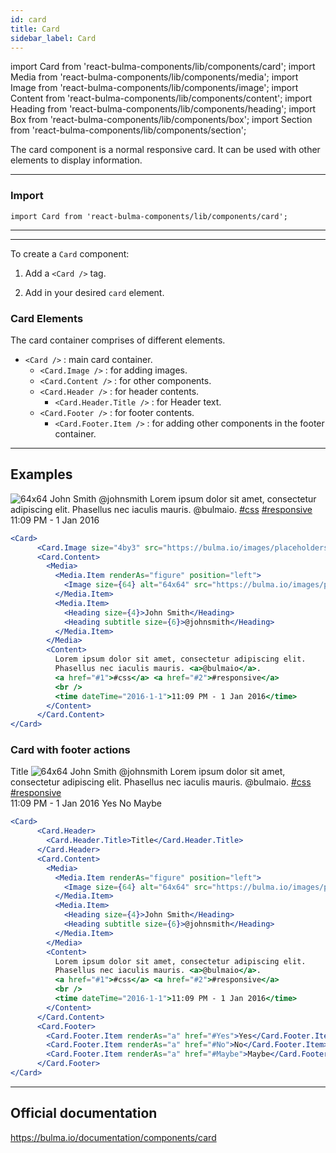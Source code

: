 ```yaml
---
id: card
title: Card
sidebar_label: Card
---
```


import Card from 'react-bulma-components/lib/components/card';
import Media from 'react-bulma-components/lib/components/media';
import Image from 'react-bulma-components/lib/components/image';
import Content from 'react-bulma-components/lib/components/content';
import Heading from 'react-bulma-components/lib/components/heading';
import Box from 'react-bulma-components/lib/components/box';
import Section from 'react-bulma-components/lib/components/section';


The card component is a normal responsive card. It can be used with other elements to display information.

---
### **Import**


```shell
import Card from 'react-bulma-components/lib/components/card';
```
---

---
To create a `Card` component:

1. Add a `<Card />` tag.

2. Add in your desired `card` element.



### **Card Elements**

The card container comprises of different elements.

-  `<Card />` : main card container.
   -  `<Card.Image />`  : for adding images.
   -  `<Card.Content />` : for other components.
   -  `<Card.Header />` : for header contents.
       -   `<Card.Header.Title />` :  for Header text.
   -  `<Card.Footer />` : for footer contents.
        -   `<Card.Footer.Item />` : for adding other components in the footer container.

---

## **Examples**

<Section>
<Card>
      <Card.Image size="4by3" src="https://bulma.io/images/placeholders/1280x960.png" />
      <Card.Content>
        <Media>
          <Media.Item renderAs="figure" position="left">
            <Image size={64} alt="64x64" src="https://bulma.io/images/placeholders/128x128.png" />
          </Media.Item>
          <Media.Item>
            <Heading size={4}>John Smith</Heading>
            <Heading subtitle size={6}>@johnsmith</Heading>
          </Media.Item>
        </Media>
        <Content>
          Lorem ipsum dolor sit amet, consectetur adipiscing elit.
          Phasellus nec iaculis mauris. <a>@bulmaio</a>.
          <a href="#1">#css</a> <a href="#2">#responsive</a>
          <br />
          <time dateTime="2016-1-1">11:09 PM - 1 Jan 2016</time>
        </Content>
      </Card.Content>
</Card>
</Section>



```jsx
<Card>
      <Card.Image size="4by3" src="https://bulma.io/images/placeholders/1280x960.png" />
      <Card.Content>
        <Media>
          <Media.Item renderAs="figure" position="left">
            <Image size={64} alt="64x64" src="https://bulma.io/images/placeholders/128x128.png" />
          </Media.Item>
          <Media.Item>
            <Heading size={4}>John Smith</Heading>
            <Heading subtitle size={6}>@johnsmith</Heading>
          </Media.Item>
        </Media>
        <Content>
          Lorem ipsum dolor sit amet, consectetur adipiscing elit.
          Phasellus nec iaculis mauris. <a>@bulmaio</a>.
          <a href="#1">#css</a> <a href="#2">#responsive</a>
          <br />
          <time dateTime="2016-1-1">11:09 PM - 1 Jan 2016</time>
        </Content>
      </Card.Content>
</Card>

```


### **Card with footer actions**

<Section>
<Card>
      <Card.Header>
        <Card.Header.Title>Title</Card.Header.Title>
      </Card.Header>
      <Card.Content>
        <Media>
          <Media.Item renderAs="figure" position="left">
            <Image size={64} alt="64x64" src="https://bulma.io/images/placeholders/128x128.png" />
          </Media.Item>
          <Media.Item>
            <Heading size={4}>John Smith</Heading>
            <Heading subtitle size={6}>@johnsmith</Heading>
          </Media.Item>
        </Media>
        <Content>
          Lorem ipsum dolor sit amet, consectetur adipiscing elit.
          Phasellus nec iaculis mauris. <a>@bulmaio</a>.
          <a href="#1">#css</a> <a href="#2">#responsive</a>
          <br />
          <time dateTime="2016-1-1">11:09 PM - 1 Jan 2016</time>
        </Content>
      </Card.Content>
      <Card.Footer>
        <Card.Footer.Item renderAs="a" href="#Yes">Yes</Card.Footer.Item>
        <Card.Footer.Item renderAs="a" href="#No">No</Card.Footer.Item>
        <Card.Footer.Item renderAs="a" href="#Maybe">Maybe</Card.Footer.Item>
      </Card.Footer>
</Card>
</Section>


```jsx
<Card>
      <Card.Header>
        <Card.Header.Title>Title</Card.Header.Title>
      </Card.Header>
      <Card.Content>
        <Media>
          <Media.Item renderAs="figure" position="left">
            <Image size={64} alt="64x64" src="https://bulma.io/images/placeholders/128x128.png" />
          </Media.Item>
          <Media.Item>
            <Heading size={4}>John Smith</Heading>
            <Heading subtitle size={6}>@johnsmith</Heading>
          </Media.Item>
        </Media>
        <Content>
          Lorem ipsum dolor sit amet, consectetur adipiscing elit.
          Phasellus nec iaculis mauris. <a>@bulmaio</a>.
          <a href="#1">#css</a> <a href="#2">#responsive</a>
          <br />
          <time dateTime="2016-1-1">11:09 PM - 1 Jan 2016</time>
        </Content>
      </Card.Content>
      <Card.Footer>
        <Card.Footer.Item renderAs="a" href="#Yes">Yes</Card.Footer.Item>
        <Card.Footer.Item renderAs="a" href="#No">No</Card.Footer.Item>
        <Card.Footer.Item renderAs="a" href="#Maybe">Maybe</Card.Footer.Item>
      </Card.Footer>
</Card>
```

---

## Official documentation

https://bulma.io/documentation/components/card
